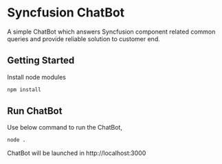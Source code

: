 # Syncfusion ChatBot

A simple ChatBot which answers Syncfusion component related common queries and provide reliable solution to customer end.


## Getting Started

Install node modules

```bash
npm install
```

## Run ChatBot

Use below command to run the ChatBot,

```bash
node .
```

ChatBot will be launched in http://localhost:3000
